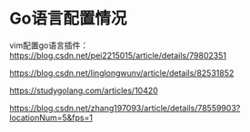 # Go语言配置情况

vim配置go语言插件：https://blog.csdn.net/pei2215015/article/details/79802351

https://blog.csdn.net/linglongwunv/article/details/82531852

https://studygolang.com/articles/10420

https://blog.csdn.net/zhang197093/article/details/78559903?locationNum=5&fps=1